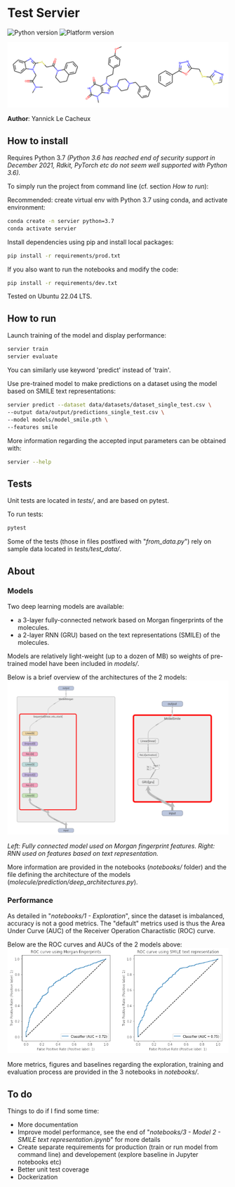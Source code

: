 # Test Servier

![Python version](https://img.shields.io/badge/python-v3.7-blue)
![Platform version](https://img.shields.io/badge/platform-linux-lightgrey)

![Molecules illustration](https://github.com/yannick-lc/test-servier/blob/main/data/images/banner.png)

**Author**: Yannick Le Cacheux

## How to install

Requires Python 3.7
*(Python 3.6 has reached end of security support in December 2021, Rdkit, PyTorch etc do not seem well supported with Python 3.6).*

To simply run the project from command line (cf. section *How to run*):

Recommended: create virtual env with Python 3.7 using conda, and activate environment:
```bash
conda create -n servier python=3.7
conda activate servier
```

Install dependencies using pip and install local packages:

```bash
pip install -r requirements/prod.txt
```

If you also want to run the notebooks and modify the code:
```bash
pip install -r requirements/dev.txt
```

Tested on Ubuntu 22.04 LTS.

## How to run

Launch training of the model and display performance:
```bash
servier train
servier evaluate
```

You can similarly use keyword 'predict' instead of 'train'.

Use pre-trained model to make predictions on a dataset using the model based on SMILE text representations:
```bash
servier predict --dataset data/datasets/dataset_single_test.csv \
--output data/output/predictions_single_test.csv \
--model models/model_smile.pth \
--features smile
```

More information regarding the accepted input parameters can be obtained with:
```bash
servier --help
```

## Tests

Unit tests are located in *tests/*, and are based on pytest.

To run tests:
```bash
pytest
```

Some of the tests (those in files postfixed with "*from_data.py*") rely on sample data located in *tests/test_data/*.

## About

### Models

Two deep learning models are available:
- a 3-layer fully-connected network based on Morgan fingerprints of the molecules.
- a 2-layer RNN (GRU) based on the text representations (SMILE) of the molecules.

Models are relatively light-weight (up to a dozen of MB) so weights of pre-trained model have been included in *models/*.

Below is a brief overview of the architectures of the 2 models:
![Models illustration](https://github.com/yannick-lc/test-servier/blob/main/data/images/DNNs.png)

*Left: Fully connected model used on Morgan fingerprint features. Right: RNN used on features based on text representation.*

More information are provided in the notebooks (*notebooks/* folder) and the file defining the architecture of the models (*molecule/prediction/deep_architectures.py*).

### Performance

As detailed in "*notebooks/1 - Exploration*", since the dataset is imbalanced, accuracy is not a good metrics. The "default" metrics used is thus the Area Under Curve (AUC) of the Receiver Operation Charactistic (ROC) curve.

Below are the ROC curves and AUCs of the 2 models above:
![ROC curves](https://github.com/yannick-lc/test-servier/blob/main/data/images/ROCs.png)

More metrics, figures and baselines regarding the exploration, training and evaluation process are provided in the 3 notebooks in *notebooks/*.

## To do

Things to do if I find some time:

- More documentation
- Improve model performance, see the end of "*notebooks/3 - Model 2 - SMILE text representation.ipynb*" for more details
- Create separate requirements for production (train or run model from command line) and developement (explore baseline in Jupyter notebooks etc)
- Better unit test coverage
- Dockerization
